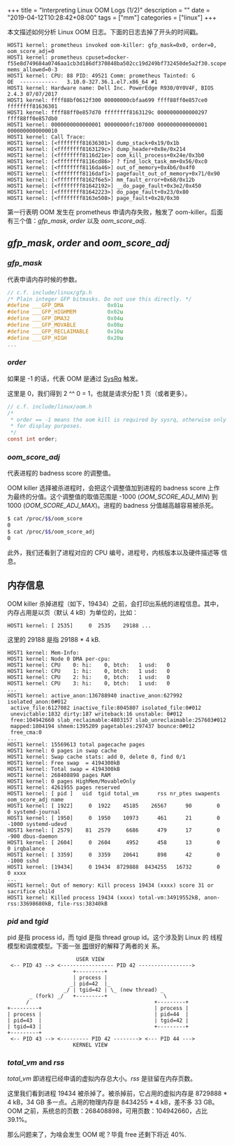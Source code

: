 +++
title = "Interpreting Linux OOM Logs (1/2)"
description = ""
date = "2019-04-12T10:28:42+08:00"
tags = ["mm"]
categories = ["linux"]
+++

本文描述如何分析 Linux OOM 日志。下面的日志去掉了开头的时间戳。

```text
HOST1 kernel: prometheus invoked oom-killer: gfp_mask=0x0, order=0, oom_score_adj=0
HOST1 kernel: prometheus cpuset=docker-f55e8d749684a0746aa1cb3d186df370848ba502cc19d249bf732450de5a2f30.scope mems_allowed=0-3
HOST1 kernel: CPU: 88 PID: 49521 Comm: prometheus Tainted: G           OE  ------------   3.10.0-327.36.1.el7.x86_64 #1
HOST1 kernel: Hardware name: Dell Inc. PowerEdge R930/0Y0V4F, BIOS 2.4.3 07/07/2017
HOST1 kernel: ffff88bf0612f300 00000000cbfaa699 ffff88ff0e857ce0 ffffffff81636301
HOST1 kernel: ffff88ff0e857d70 ffffffff8163129c 0000000000000297 ffff88ff0e857db0
HOST1 kernel: 0000000000000001 00000000fc107000 0000000000000001 0000000000000010
HOST1 kernel: Call Trace:
HOST1 kernel: [<ffffffff81636301>] dump_stack+0x19/0x1b
HOST1 kernel: [<ffffffff8163129c>] dump_header+0x8e/0x214
HOST1 kernel: [<ffffffff8116d21e>] oom_kill_process+0x24e/0x3b0
HOST1 kernel: [<ffffffff8116cd86>] ? find_lock_task_mm+0x56/0xc0
HOST1 kernel: [<ffffffff8116da46>] out_of_memory+0x4b6/0x4f0
HOST1 kernel: [<ffffffff8116daf1>] pagefault_out_of_memory+0x71/0x90
HOST1 kernel: [<ffffffff8162f6e5>] mm_fault_error+0x68/0x12b
HOST1 kernel: [<ffffffff81642192>] __do_page_fault+0x3e2/0x450
HOST1 kernel: [<ffffffff81642223>] do_page_fault+0x23/0x80
HOST1 kernel: [<ffffffff8163e508>] page_fault+0x28/0x30
```

第一行表明 OOM 发生在 prometheus 申请内存失败，触发了 oom-killer。后面
有三个值：*gfp_mask*, *order* 以及 *oom_score_adj*.

## *gfp_mask*, *order* and *oom_score_adj*

### *gfp_mask*

代表申请内存时候的参数。

```c
// c.f. include/linux/gfp.h
/* Plain integer GFP bitmasks. Do not use this directly. */
#define ___GFP_DMA              0x01u
#define ___GFP_HIGHMEM          0x02u
#define ___GFP_DMA32            0x04u
#define ___GFP_MOVABLE          0x08u
#define ___GFP_RECLAIMABLE      0x10u
#define ___GFP_HIGH             0x20u
...
```

### *order*

如果是 -1 的话，代表 OOM 是通过
[SysRq](https://www.kernel.org/doc/html/latest/admin-guide/sysrq.html)
触发。

这里是 0，我们得到 2 ^^ 0 = 1，也就是请求分配 1 页（或者更多）。

```c
// c.f. include/linux/oom.h
/*
 * order == -1 means the oom kill is required by sysrq, otherwise only
 * for display purposes.
 */
const int order;
```

### *oom_score_adj*

代表进程的 badness score 的调整值。

OOM killer 选择被杀进程时，会把这个调整值加到进程的 badness score 上作
为最终的分值。这个调整值的取值范围是 -1000 (*OOM_SCORE_ADJ_MIN*) 到
1000 (*OOM_SCORE_ADJ_MAX*)。进程的 badness 分值越高越容易被杀死。

```sh
$ cat /proc/$$/oom_score
0
$ cat /proc/$$/oom_score_adj
0
```

此外，我们还看到了进程对应的 CPU 编号，进程号，内核版本以及硬件描述等
信息。

## 内存信息

OOM killer 杀掉进程（如下，19434）之前，会打印出系统的进程信息。其中，
内存占用是以页（默认 4 kB）为单位的，比如：

```text
HOST1 kernel: [ 2535]     0  2535    29188 ...
```

这里的 29188 是指 29188 * 4 kB.

```text
HOST1 kernel: Mem-Info:                                                                                                                                                                     HOST1 kernel: Node 0 DMA per-cpu:
HOST1 kernel: CPU    0: hi:    0, btch:   1 usd:   0
HOST1 kernel: CPU    1: hi:    0, btch:   1 usd:   0
HOST1 kernel: CPU    2: hi:    0, btch:   1 usd:   0
HOST1 kernel: CPU    3: hi:    0, btch:   1 usd:   0
...
HOST1 kernel: active_anon:136788940 inactive_anon:627992 isolated_anon:0#012
 active_file:6127082 inactive_file:8045807 isolated_file:0#012
 unevictable:1832 dirty:187 writeback:16 unstable: 0#012
 free:104942660 slab_reclaimable:4803157 slab_unreclaimable:257603#012
 mapped:1804194 shmem:1395209 pagetables:297437 bounce:0#012
 free_cma:0
...
HOST1 kernel: 15569613 total pagecache pages
HOST1 kernel: 0 pages in swap cache
HOST1 kernel: Swap cache stats: add 0, delete 0, find 0/1
HOST1 kernel: Free swap  = 4194300kB
HOST1 kernel: Total swap = 4194300kB
HOST1 kernel: 268408898 pages RAM
HOST1 kernel: 0 pages HighMem/MovableOnly
HOST1 kernel: 4261955 pages reserved
HOST1 kernel: [ pid ]   uid  tgid total_vm      rss nr_ptes swapents oom_score_adj name
HOST1 kernel: [ 1922]     0  1922    45185    26567      90        0             0 systemd-journal
HOST1 kernel: [ 1950]     0  1950    10973      461      21        0         -1000 systemd-udevd
HOST1 kernel: [ 2579]    81  2579     6686      479      17        0          -900 dbus-daemon
HOST1 kernel: [ 2604]     0  2604     4952      458      13        0             0 irqbalance
HOST1 kernel: [ 3359]     0  3359    20641      898      42        0         -1000 sshd
HOST1 kernel: [19434]     0 19434  8729888  8434255   16732        0             0 xxxx
...
HOST1 kernel: Out of memory: Kill process 19434 (xxxx) score 31 or sacrifice child                                                                                                      HOST1 kernel: Killed process 19434 (xxxx) total-vm:34919552kB, anon-rss:33698680kB, file-rss:38340kB
```

### *pid* and *tgid*

pid 是指 process id，而 tgid 是指 thread group id。这个涉及到 Linux 的
线程模型和调度模型。下面一张
[图](https://stackoverflow.com/questions/9305992)很好的解释了两者的关
系。

```text
                      USER VIEW
 <-- PID 43 --> <----------------- PID 42 ----------------->
                     +---------+
                     | process |
                    _| pid=42  |_
                  _/ | tgid=42 | \_ (new thread) _
       _ (fork) _/   +---------+                  \
      /                                        +---------+
+---------+                                    | process |
| process |                                    | pid=44  |
| pid=43  |                                    | tgid=42 |
| tgid=43 |                                    +---------+
+---------+
 <-- PID 43 --> <--------- PID 42 --------> <--- PID 44 --->
                     KERNEL VIEW
```

### *total_vm* and *rss*

*total_vm* 即进程已经申请的虚拟内存总大小。*rss* 是驻留在内存页数。

这里我们看到进程 19434 被杀掉了。被杀掉前，它占用的虚拟内存是
8729888 * 4 kB，34 GB 多一点。占用的物理内存是 8434255 * 4 kB，差不多
33 GB。OOM 之前，系统总的页数：268408898，可用页数：104942660，占比
39.1%。

那么问题来了，为啥会发生 OOM 呢？毕竟 free 还剩下将近 40%.
